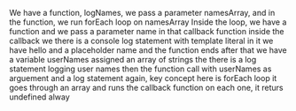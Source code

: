 We have a function, logNames, we pass a parameter namesArray, and in the function, we run forEach loop on namesArray Inside the loop, we have a function and we pass a parameter name in that callback function inside the callback we there is a console log statement with template literal in it we have hello and a placeholder name and the function ends after that we have a variable userNames assigned an array of strings the there is a log statement logging user names then the function call with userNames as arguement and a log statement again, key concept here is forEach loop it goes through an array and runs the callback function on each one, it returs undefined alway 



